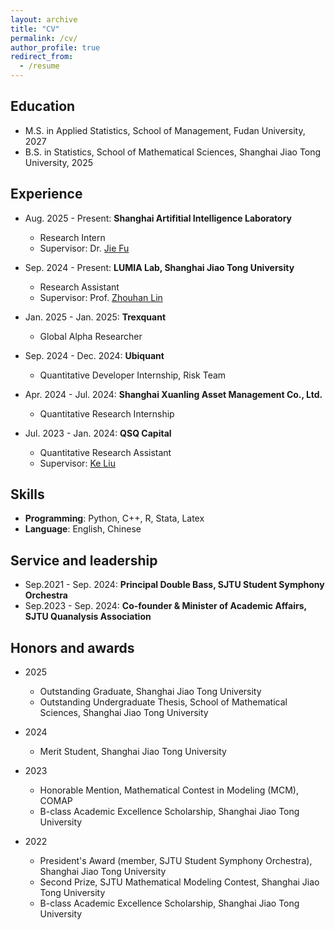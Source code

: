 ```yaml
---
layout: archive
title: "CV"
permalink: /cv/
author_profile: true
redirect_from:
  - /resume
---
```


<!-- {% include base_path %} -->

<!-- Please refer to the [Chinese version](../files/CV_Chinese.pdf) or the English version(not available at present) of my curriculum vitae for more information. -->

## Education

* M.S. in Applied Statistics, School of Management, Fudan University, 2027
* B.S. in Statistics, School of Mathematical Sciences, Shanghai Jiao Tong University, 2025


## Experience
* Aug. 2025 - Present: **Shanghai Artifitial Intelligence Laboratory**
  - Research Intern
  - Supervisor: Dr. [Jie Fu](https://bigaidream.github.io/)

* Sep. 2024 - Present: **LUMIA Lab, Shanghai Jiao Tong University**
  - Research Assistant 
  - Supervisor: Prof. [Zhouhan Lin](https://hantek.github.io/)

* Jan. 2025 - Jan. 2025: **Trexquant**
  - Global Alpha Researcher

* Sep. 2024 - Dec. 2024: **Ubiquant**
  - Quantitative Developer Internship, Risk Team

* Apr. 2024 - Jul. 2024: **Shanghai Xuanling Asset Management Co., Ltd.**
  - Quantitative Research Internship

* Jul. 2023 - Jan. 2024: **QSQ Capital**
  - Quantitative Research Assistant
  - Supervisor: [Ke Liu](https://ieeexplore.ieee.org/author/37962371000)
  
## Skills

* **Programming**: Python, C++, R, Stata, Latex
* **Language**: English, Chinese

## Service and leadership

* Sep.2021 - Sep. 2024: **Principal Double Bass, SJTU Student Symphony Orchestra**
* Sep.2023 - Sep. 2024: **Co-founder & Minister of Academic Affairs, SJTU Quanalysis Association**

## Honors and awards

* 2025
  - Outstanding Graduate, Shanghai Jiao Tong University
  - Outstanding Undergraduate Thesis, School of Mathematical Sciences, Shanghai Jiao Tong University

* 2024
  - Merit Student, Shanghai Jiao Tong University

* 2023
  - Honorable Mention, Mathematical Contest in Modeling (MCM), COMAP
  - B-class Academic Excellence Scholarship, Shanghai Jiao Tong University

* 2022
  - President's Award (member, SJTU Student Symphony Orchestra), Shanghai Jiao Tong University
  - Second Prize, SJTU Mathematical Modeling Contest, Shanghai Jiao Tong University
  - B-class Academic Excellence Scholarship, Shanghai Jiao Tong University
